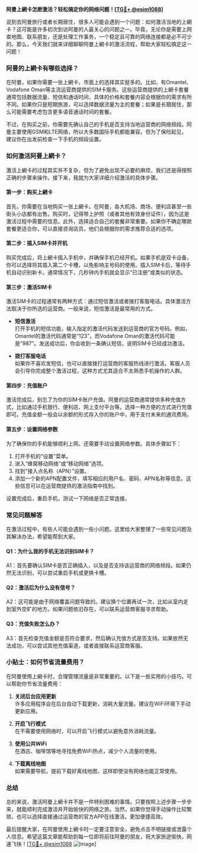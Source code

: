 **阿曼上網卡怎麽激活？轻松搞定你的网络问题！[[TG💪+ @esim1088](https://t.me/s/esim1088)]**

说到去阿曼旅行或者长期居住，很多人可能会遇到一个问题：如何激活当地的上網卡？这可能是许多初次到访阿曼的人最关心的问题之一。毕竟，无论你是需要上网查地图、联系朋友，还是处理工作事务，一个稳定且可靠的网络连接都是必不可少的。那么，今天我们就来详细聊聊阿曼上網卡的激活流程，帮助大家轻松搞定这一问题！

### 阿曼的上網卡有哪些选择？

在阿曼，如果你需要一张上網卡，市面上的选择其实挺多的。比如，有Omantel、Vodafone Oman等主流运营商提供的SIM卡服务。这些运营商提供的上網卡套餐通常包括数据流量、短信和通话时间，具体的价格和套餐内容会根据你的需求有所不同。如果你只是短期旅游，可以选择数据流量为主的套餐；如果是长期居住，那么可能需要考虑包含更多语音通话时间的套餐。

不过，在购买之前，你需要先确认自己的手机是否支持当地运营商的网络频段。阿曼主要使用GSM和LTE网络，所以大多数国际手机都能兼容。但为了保险起见，建议你在出发前检查一下手机的频段设置。

### 如何激活阿曼上網卡？

激活上網卡的过程其实并不复杂，但为了避免出现不必要的麻烦，我们还是得按照正确的步骤来操作。接下来，我就为大家详细介绍激活的具体步骤。

#### 第一步：购买上網卡

首先，你需要在当地购买一张上網卡。在阿曼，各大机场、商场、便利店甚至一些街头小店都有出售。购买时，记得带上护照（或者其他有效身份证件），因为这是激活过程中需要的信息。此外，选择适合自己的套餐非常重要。如果你不确定哪款套餐更适合你，可以直接咨询店员，他们会根据你的需求推荐合适的选项。

#### 第二步：插入SIM卡并开机

购买完成后，将上網卡插入手机中，并确保手机已经开机。如果手机是双卡设备，你可以选择将其插入第二个卡槽，以免影响主号码的使用。插入SIM卡后，等待手机自动识别新卡。通常情况下，几秒钟内手机就会显示“已注册”或类似的状态。

#### 第三步：激活SIM卡

激活SIM卡的过程通常有两种方式：通过短信激活或者拨打客服电话。具体激活方法取决于你所选的运营商。一般来说，短信激活是最常用的方式。

- **短信激活**  
  打开手机的短信功能，输入指定的激活代码发送到运营商的官方号码。例如，Omantel的激活代码通常是“123”，而Vodafone Oman的激活代码可能是“987”。发送成功后，你会收到一条确认短信，说明SIM卡已经成功激活。

- **拨打客服电话**  
  如果你不喜欢发短信，也可以直接拨打运营商的客服热线进行激活。客服人员会引导你完成整个激活过程，这种方式尤其适合不太熟悉手机操作的人群。

#### 第四步：充值账户

激活完成后，别忘了为你的SIM卡账户充值。阿曼的运营商通常提供多种充值方式，比如通过手机银行、便利店、网上支付平台等。选择一种方便的方式进行充值即可。充值金额一般会以余额的形式存入你的账户中，用于支付未来的通讯费用。

#### 第五步：设置网络参数

为了确保你的手机能够顺利上网，还需要手动设置网络参数。具体步骤如下：

1. 打开手机的“设置”菜单。
2. 进入“蜂窝移动网络”或“移动网络”选项。
3. 找到“接入点名称（APN）”设置。
4. 添加一个新的APN配置文件，填写相应的用户名、密码、APN名称等信息。这些信息可以在运营商提供的激活指南中找到。

设置完成后，重启手机，测试一下网络是否正常连接。

### 常见问题解答

在激活过程中，有些人可能会遇到一些小问题。这里给大家整理了一些常见问题及其解决办法，希望能帮到大家。

#### Q1：为什么我的手机无法识别SIM卡？

A1：首先要确认SIM卡是否正确插入，以及是否支持该运营商的网络频段。如果仍然无法识别，可以尝试重启手机或更换卡槽。

#### Q2：激活后为什么没有信号？

A2：这可能是由于网络覆盖问题导致的。建议换个位置再试一次，比如从室内走到室外空旷的地方。如果问题依旧存在，可以联系运营商客服寻求帮助。

#### Q3：充值失败怎么办？

A3：首先检查充值金额是否符合要求，然后确认充值方式是否支持。如果依然无法成功，可以尝试其他充值渠道，或者直接联系运营商客服。

### 小贴士：如何节省流量费用？

在阿曼使用上網卡时，合理管理流量是非常重要的。以下是一些实用的小技巧，可以帮助你节省流量费用：

1. **关闭后台应用更新**  
   许多应用程序会在后台自动下载更新，消耗大量流量。建议在WiFi环境下手动更新应用。

2. **开启飞行模式**  
   在不需要使用网络时，可以开启飞行模式以避免意外消耗流量。

3. **使用公共WiFi**  
   在酒店、咖啡馆等地寻找免费WiFi热点，减少个人流量的使用。

4. **下载离线地图**  
   如果需要导航，提前下载好离线地图，这样即使没有网络也能正常使用。

### 总结

总的来说，激活阿曼上網卡并不是一件特别困难的事情。只要按照上述步骤一步步来，就能顺利完成激活并开始愉快的网络之旅。当然，如果你觉得手动操作比较繁琐，也可以选择直接通过运营商的官方APP在线激活，更加便捷高效。

最后提醒大家，在阿曼使用上網卡时一定要注意安全，避免点击不明链接或泄露个人信息。希望这篇文章能帮助到每一位即将前往阿曼的朋友，祝大家旅途愉快，网速飞快！[[TG💪+ @esim1088](https://t.me/s/esim1088) ![Image](https://i.postimg.cc/4NQfJmqS/Snipaste-2025-05-13-00-14-12.png)]